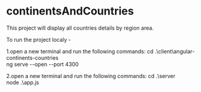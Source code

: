 # continentsAndCountries

This project will display all countries details by region area.

To run the project localy -

1.open a new terminal and run the following commands:
    cd .\client\angular-continents-countries\
    ng serve --open --port 4300

2.open a new terminal and run the following commands:
    cd .\server\
    node .\app.js
